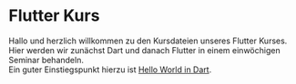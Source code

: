 # Flutter Kurs

Hallo und herzlich willkommen zu den Kursdateien unseres Flutter Kurses.  
Hier werden wir zunächst Dart und danach Flutter in einem einwöchigen Seminar behandeln.  
Ein guter Einstiegspunkt hierzu ist [Hello World in Dart](lib/dart/hello_world.dart).
